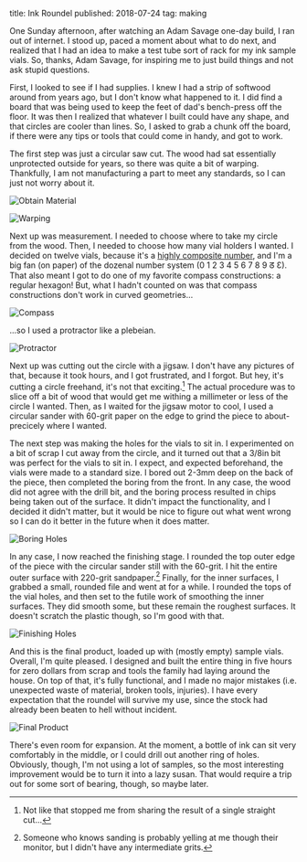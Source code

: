title: Ink Roundel
published: 2018-07-24
tag: making

One Sunday afternoon, after watching an Adam Savage one-day build, I ran out of internet.
I stood up, paced a moment about what to do next, and realized that I had an idea to make a test tube sort of rack for my ink sample vials.
So, thanks, Adam Savage, for inspiring me to just build things and not ask stupid questions.

First, I looked to see if I had supplies.
I knew I had a strip of softwood around from years ago, but I don't know what happened to it.
I did find a board that was being used to keep the feet of dad's bench-press off the floor.
It was then I realized that whatever I built could have any shape, and that circles are cooler than lines.
So, I asked to grab a chunk off the board, if there were any tips or tools that could come in handy, and got to work.


The first step was just a circular saw cut.
The wood had sat essentially unprotected outside for years, so there was quite a bit of warping.
Thankfully, I am not manufacturing a part to meet any standards, so I can just not worry about it.

![Obtain Material](/static/ink-roundel/001.jpg)

![Warping](/static/ink-roundel/002.jpg)


Next up was measurement.
I needed to choose where to take my circle from the wood.
Then, I needed to choose how many vial holders I wanted.
I decided on twelve vials, because it's a [highly composite number](https://en.wikipedia.org/wiki/Highly_composite_number), and I'm a big fan (on paper) of the dozenal number system (0 1 2 3 4 5 6 7 8 9 ᘔ Ɛ).
That also meant I got to do one of my favorite compass constructions: a regular hexagon!
But, what I hadn't counted on was that compass constructions don't work in curved geometries...

![Compass](/static/ink-roundel/003.jpg)

...so I used a protractor like a plebeian.

![Protractor](/static/ink-roundel/004.jpg)


Next up was cutting out the circle with a jigsaw.
I don't have any pictures of that, because it took hours, and I got frustrated, and I forgot.
But hey, it's cutting a circle freehand, it's not that exciting.[^talk-to-self]
The actual procedure was to slice off a bit of wood that would get me withing a millimeter or less of the circle I wanted.
Then, as I waited for the jigsaw motor to cool, I used a circular sander with 60-grit paper on the edge to grind the piece to about-precicely where I wanted.

[^talk-to-self]: Not like that stopped me from sharing the result of a single straight cut...[^shut-up-self]
[^shut-up-self]: Shut up, me!


The next step was making the holes for the vials to sit in.
I experimented on a bit of scrap I cut away from the circle, and it turned out that a 3/8in bit was perfect for the vials to sit in.
I expect, and expected beforehand, the vials were made to a standard size.
I bored out 2-3mm deep on the back of the piece, then completed the boring from the front.
In any case, the wood did not agree with the drill bit, and the boring process resulted in chips being taken out of the surface.
It didn't impact the functionality, and I decided it didn't matter, but it would be nice to figure out what went wrong so I can do it better in the future when it does matter.

![Boring Holes](/static/ink-roundel/005.jpg)


In any case, I now reached the finishing stage.
I rounded the top outer edge of the piece with the circular sander still with the 60-grit.
I hit the entire outer surface with 220-grit sandpaper.[^bad-sandpaper]
Finally, for the inner surfaces, I grabbed a small, rounded file and went at for a while.
I rounded the tops of the vial holes, and then set to the futile work of smoothing the inner surfaces.
They did smooth some, but these remain the roughest surfaces.
It doesn't scratch the plastic though, so I'm good with that.

[^bad-sandpaper]: Someone who knows sanding is probably yelling at me though their monitor, but I didn't have any intermediate grits.

![Finishing Holes](/static/ink-roundel/006.jpg)


And this is the final product, loaded up with (mostly empty) sample vials.
Overall, I'm quite pleased.
I designed and built the entire thing in five hours for zero dollars from scrap and tools the family had laying around the house.
On top of that, it's fully functional, and I made no major mistakes (i.e. unexpected waste of material, broken tools, injuries).
I have every expectation that the roundel will survive my use, since the stock had already been beaten to hell without incident.

![Final Product](/static/ink-roundel/007.jpg)


There's even room for expansion.
At the moment, a bottle of ink can sit very comfortably in the middle, or I could drill out another ring of holes.
Obviously, though, I'm not using a lot of samples, so the most interesting improvement would be to turn it into a lazy susan.
That would require a trip out for some sort of bearing, though, so maybe later.
